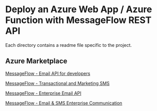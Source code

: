 # Deploy an Azure Web App / Azure Function with MessageFlow REST API

Each directory contains a readme file specific to the project.

## Azure Marketplace

[MessageFlow - Email API for developers](https://azuremarketplace.microsoft.com/en-us/marketplace/apps/vercom.email-api-for-developers?tab=Overview)

[MessageFlow - Transactional and Marketing SMS](https://azuremarketplace.microsoft.com/en-us/marketplace/apps/vercom.messageflow-sms-transactional-offer-main?tab=Overview)

[MessageFlow - Enterprise Email API](https://azuremarketplace.microsoft.com/en-us/marketplace/apps/vercom.messageflow-email-api-transactional-2?tab=Overview)

[MessageFlow - Email & SMS Enterprise Communication](https://azuremarketplace.microsoft.com/en-us/marketplace/apps/vercom.mix-and-match?tab=Overview)

